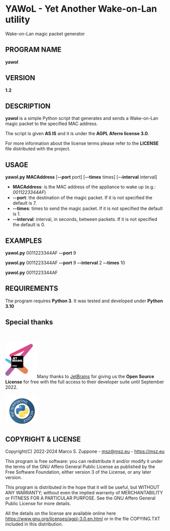 # YAWoL - Yet Another Wake-on-Lan utility
Wake-on-Lan magic packet generator

## PROGRAM NAME
 **yawol**
## VERSION

**1.2**

## DESCRIPTION
**yawol** is a simple Python script that generates and sends a Wake-on-Lan magic packet to the specified MAC address.

The script is given **AS IS** and it is under the **AGPL Aferro license 3.0**.

For more information about the license terms please refer to the **LICENSE** file distributed with the project.
## USAGE

**yawol.py** **MACAddress** [**--port** port] [**--times** times] [**--interval** interval]
- **MACAddress**: is the MAC address of the appliance to wake up (e.g.: *0011223344AF*)
- **--port**: the destination of the magic packet. If it is not specified the default is 7.
- **--times**: times to send the magic packet. If it is not specified the default is 1.
- **--interval**: interval, in seconds, between packets. If it is not specified the default is 0.
## EXAMPLES

**yawol.py** 0011223344AF **--port** 9

**yawol.py** 0011223344AF **--port** 9 **--interval** 2 **--times** 10

**yawol.py** 0011223344AF

## REQUIREMENTS
The program requires **Python 3**. It was tested and developed under **Python 3.10**

## Special thanks
&nbsp;

<a href="https://www.jetbrains.com/?from=WoL"><img src=images/jetbrains-variant-3.png width=100></a>Many thanks to <a href="https://www.jetbrains.com/?from=WoL">JetBrains</a> for giving us the <b>Open Source License</b> for free with the full access to their developer suite until September 2022.

<img src=images/supporting-member-badge.png width=100>

## COPYRIGHT & LICENSE
  Copyright(C) 2022-2024  Marco S. Zuppone - msz@msz.eu - https://msz.eu

  This program is free software: you can redistribute it and/or modify
  it under the terms of the GNU Affero General Public License as
  published by the Free Software Foundation, either version 3 of the
  License, or any later version.

  This program is distributed in the hope that it will be useful,
   but WITHOUT ANY WARRANTY; without even the implied warranty of
   MERCHANTABILITY or FITNESS FOR A PARTICULAR PURPOSE. See the
   GNU Affero General Public License for more details.
   
   All the details on the license are available online 
   here https://www.gnu.org/licenses/agpl-3.0.en.html or in the 
   file COPYING.TXT included in this distribution.
